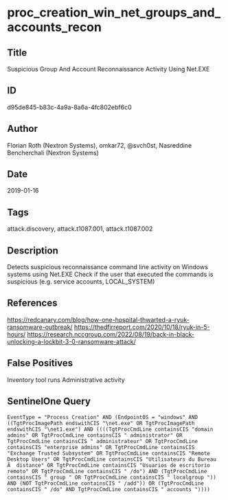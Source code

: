 # proc_creation_win_net_groups_and_accounts_recon

## Title
Suspicious Group And Account Reconnaissance Activity Using Net.EXE

## ID
d95de845-b83c-4a9a-8a6a-4fc802ebf6c0

## Author
Florian Roth (Nextron Systems), omkar72, @svch0st, Nasreddine Bencherchali (Nextron Systems)

## Date
2019-01-16

## Tags
attack.discovery, attack.t1087.001, attack.t1087.002

## Description
Detects suspicious reconnaissance command line activity on Windows systems using Net.EXE
Check if the user that executed the commands is suspicious (e.g. service accounts, LOCAL_SYSTEM)


## References
https://redcanary.com/blog/how-one-hospital-thwarted-a-ryuk-ransomware-outbreak/
https://thedfirreport.com/2020/10/18/ryuk-in-5-hours/
https://research.nccgroup.com/2022/08/19/back-in-black-unlocking-a-lockbit-3-0-ransomware-attack/

## False Positives
Inventory tool runs
Administrative activity

## SentinelOne Query
```
EventType = "Process Creation" AND (EndpointOS = "windows" AND ((TgtProcImagePath endswithCIS "\net.exe" OR TgtProcImagePath endswithCIS "\net1.exe") AND ((((TgtProcCmdLine containsCIS "domain admins" OR TgtProcCmdLine containsCIS " administrator" OR TgtProcCmdLine containsCIS " administrateur" OR TgtProcCmdLine containsCIS "enterprise admins" OR TgtProcCmdLine containsCIS "Exchange Trusted Subsystem" OR TgtProcCmdLine containsCIS "Remote Desktop Users" OR TgtProcCmdLine containsCIS "Utilisateurs du Bureau Ã  distance" OR TgtProcCmdLine containsCIS "Usuarios de escritorio remoto" OR TgtProcCmdLine containsCIS " /do") AND (TgtProcCmdLine containsCIS " group " OR TgtProcCmdLine containsCIS " localgroup ")) AND (NOT TgtProcCmdLine containsCIS " /add")) OR (TgtProcCmdLine containsCIS " /do" AND TgtProcCmdLine containsCIS " accounts "))))

```